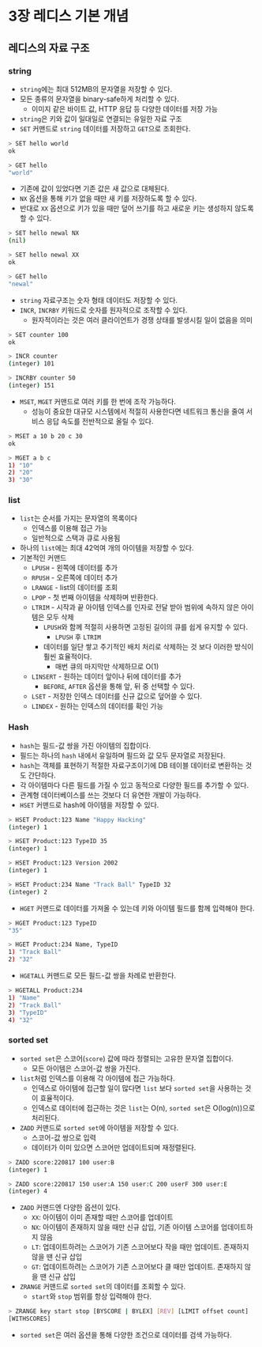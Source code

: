 # 3장 레디스 기본 개념

## 레디스의 자료 구조

### string

- `string`에는 최대 512MB의 문자열을 저장할 수 있다.
- 모든 종류의 문자열을 binary-safe하게 처리할 수 있다.
    - 이미지 같은 바이트 값, HTTP 응답 등 다양한 데이터를 저장 가능
- `string`은 키와 값이 일대일로 연결되는 유일한 자료 구조
- `SET` 커맨드로 `string` 데이터를 저장하고 `GET`으로 조회한다.

```bash
> SET hello world
ok

> GET hello
"world"
```

- 기존에 값이 있었다면 기존 값은 새 값으로 대체된다.
- `NX` 옵션을 통해 키가 없을 때만 새 키를 저장하도록 할 수 있다.
- 반대로 `XX` 옵션으로 키가 있을 때만 덮어 쓰기를 하고 새로운 키는 생성하지 않도록 할 수 있다.

```bash
> SET hello newal NX
(nil)

> SET hello newal XX
ok

> GET hello
"newal"
```

- `string` 자료구조는 숫자 형태 데이터도 저장할 수 있다.
- `INCR`, `INCRBY` 키워드로 숫자를 원자적으로 조작할 수 있다.
    - 원자적이라는 것은 여러 클라이언트가 경쟁 상태를 발생시킬 일이 없음을 의미

```bash
> SET counter 100
ok

> INCR counter
(integer) 101

> INCRBY counter 50
(integer) 151
```

- `MSET`, `MGET` 커맨드로 여러 키를 한 번에 조작 가능하다.
    - 성능이 중요한 대규모 시스템에서 적절히 사용한다면 네트워크 통신을 줄여 서비스 응답 속도를 전반적으로 올릴 수 있다.

```bash
> MSET a 10 b 20 c 30
ok

> MGET a b c
1) "10"
2) "20"
3) "30"
```

### list

- `list`는 순서를 가지는 문자열의 목록이다
  - 인덱스를 이용해 접근 가능
  - 일반적으로 스택과 큐로 사용됨
- 하나의 `list`에는 최대 42억여 개의 아이템을 저장할 수 있다.
- 기본적인 커맨드
  - `LPUSH` - 왼쪽에 데이터를 추가
  - `RPUSH` - 오른쪽에 데이터 추가
  - `LRANGE` - list의 데이터를 조회
  - `LPOP` - 첫 번째 아이템을 삭제하며 반환한다.
  - `LTRIM` - 시작과 끝 아이템 인덱스를 인자로 전달 받아 범위에 속하지 않은 아이템은 모두 삭제
    - `LPUSH`와 함께 적절히 사용하면 고정된 길이의 큐를 쉽게 유지할 수 있다.
      - `LPUSH` 후 `LTRIM`
    - 데이터를 일단 쌓고 주기적인 배치 처리로 삭제하는 것 보다 이러한 방식이 훨씬 효율적이다.
      - 매번 큐의 마지막만 삭제하므로 O(1)
  - `LINSERT` - 원하는 데이터 앞이나 뒤에 데이터를 추가
    - `BEFORE`, `AFTER` 옵션을 통해 앞, 뒤 중 선택할 수 있다.
  - `LSET` - 저장한 인덱스 데이터를 신규 값으로 덮어쓸 수 있다.
  - `LINDEX` - 원하는 인덱스의 데이터를 확인 가능

### Hash

- `hash`는 필드-값 쌍을 가진 아이템의 집합이다.
- 필드는 하나의 `hash` 내에서 유일하며 필드와 값 모두 문자열로 저장된다.
- `hash`는 객체를 표현하기 적절한 자료구조이기에 DB 테이블 데이터로 변환하는 것도 간단하다.
- 각 아이템마다 다른 필드를 가질 수 있고 동적으로 다양한 필드를 추가할 수 있다.
- 관계형 데이터베이스를 쓰는 것보다 더 유연한 개발이 가능하다.
- `HSET` 커맨드로 hash에 아이템을 저장할 수 있다.

```bash
> HSET Product:123 Name "Happy Hacking"
(integer) 1

> HSET Product:123 TypeID 35
(integer) 1

> HSET Product:123 Version 2002
(integer) 1

> HSET Product:234 Name "Track Ball" TypeID 32
(integer) 2
```

- `HGET` 커맨드로 데이터를 가져올 수 있는데 키와 아이템 필드를 함께 입력해야 한다.

```bash
> HGET Product:123 TypeID
"35"

> HGET Product:234 Name, TypeID
1) "Track Ball"
2) "32"
```

- `HGETALL` 커맨드로 모든 필드-값 쌍을 차례로 반환한다.

```bash
> HGETALL Product:234
1) "Name"
2) "Track Ball"
3) "TypeID"
4) "32"
```

### sorted set

- `sorted set`은 스코어(`score`) 값에 따라 정렬되는 고유한 문자열 집합이다.
  - 모든 아이템은 스코어-값 쌍을 가진다.
- `list`처럼 인덱스를 이용해 각 아이템에 접근 가능하다.
  - 인덱스로 아이템에 접근할 일이 많다면 `list` 보다 `sorted set`을 사용하는 것이 효율적이다.
  - 인덱스로 데이터에 접근하는 것은 `list`는 O(n), `sorted set`은 O(log(n))으로 처리된다.
- `ZADD` 커맨드로 `sorted set`에 아이템을 저장할 수 있다.
  - 스코어-값 쌍으로 입력
  - 데이터가 이미 있으면 스코어만 업데이트되며 재정렬된다.

```bash
> ZADD score:220817 100 user:B
(integer) 1

> ZADD score:220817 150 user:A 150 user:C 200 userF 300 user:E
(integer) 4
```

- `ZADD` 커맨드엔 다양한 옵션이 있다.
  - `XX`: 아이템이 이미 존재할 때만 스코어를 업데이트
  - `NX`: 아이템이 존재하지 않을 때만 신규 삽입, 기존 아이템 스코어를 업데이트하지 않음
  - `LT`: 업데이트하려는 스코어가 기존 스코어보다 작을 때만 업데이트. 존재하지 않을 땐 신규 삽입
  - `GT`: 업데이트하려는 스코어가 기존 스코어보다 클 때만 업데이트. 존재하지 않을 땐 신규 삽입
- `ZRANGE` 커맨드로 `sorted set`의 데이터를 조회할 수 있다.
  - `start`와 `stop` 범위를 항상 입력해야 한다.

```bash
> ZRANGE key start stop [BYSCORE | BYLEX] [REV] [LIMIT offset count]
[WITHSCORES]
```

- `sorted set`은 여러 옵션을 통해 다양한 조건으로 데이터를 검색 가능하다.
